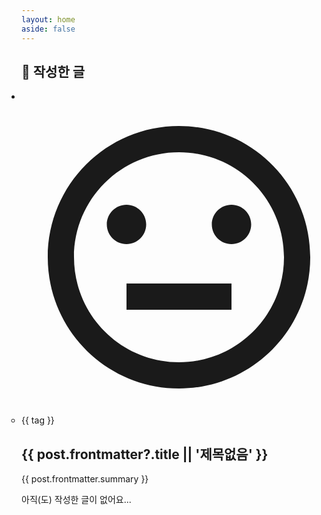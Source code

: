 ```yaml
---
layout: home
aside: false
---
```


<script setup>
import { data as members } from './members.data.js'
import { data as posts } from './posts.data.js'
import Avatar from '../.vitepress/theme/components/Avatar.vue'
import { isWithinTwoWeeks } from '../.vitepress/theme/utils'
</script>


<template v-if="data = members[$params.member]">
  <div class="pt-10 mt-12 text-center">
    <div class="w-36 h-36 mx-auto border-8 border-zinc-200 dark:border-zinc-700 rounded-full overflow-hidden box-content">
      <img v-if="data['사진']" :src="data['사진']" class="object-cover w-full h-full" />
      <div v-else class="flex justify-center items-center w-full h-full bg-zinc-100 text-zinc-300">
        <div class="w-full h-full max-w-40 max-h-40 p-4">
          <svg xmlns="http://www.w3.org/2000/svg" viewBox="0 0 24 24" fill="currentColor"><path d="M12 22C6.47715 22 2 17.5228 2 12C2 6.47715 6.47715 2 12 2C17.5228 2 22 6.47715 22 12C22 17.5228 17.5228 22 12 22ZM12 20C16.4183 20 20 16.4183 20 12C20 7.58172 16.4183 4 12 4C7.58172 4 4 7.58172 4 12C4 16.4183 7.58172 20 12 20ZM8 14H16V16H8V14ZM8 11C7.17157 11 6.5 10.3284 6.5 9.5C6.5 8.67157 7.17157 8 8 8C8.82843 8 9.5 8.67157 9.5 9.5C9.5 10.3284 8.82843 11 8 11ZM16 11C15.1716 11 14.5 10.3284 14.5 9.5C14.5 8.67157 15.1716 8 16 8C16.8284 8 17.5 8.67157 17.5 9.5C17.5 10.3284 16.8284 11 16 11Z"></path></svg>
        </div>
      </div>
    </div>
    <h1 class="flex justify-center items-center mt-5 mb-8 !font-bold">
      <span v-if="isWithinTwoWeeks(data['생일'])" class="mr-2">🎉</span>
      <span>{{ $params.member }}</span>
    </h1>
    <div class="flex flex-col items-center gap-2 sm:flex-row sm:justify-center sm:gap-0 sm:gap-x-12">
      <div v-if="data['이메일']" class="flex items-center gap-x-2">
        <span class="w-4 h-4 text-zinc-500" title="이메일">
          <svg xmlns="http://www.w3.org/2000/svg" viewBox="0 0 24 24" fill="currentColor"><path d="M3 3H21C21.5523 3 22 3.44772 22 4V20C22 20.5523 21.5523 21 21 21H3C2.44772 21 2 20.5523 2 20V4C2 3.44772 2.44772 3 3 3ZM12.0606 11.6829L5.64722 6.2377L4.35278 7.7623L12.0731 14.3171L19.6544 7.75616L18.3456 6.24384L12.0606 11.6829Z"></path></svg>
        </span>
        <span class="text-sm">{{ data['이메일'] }}</span>
      </div>
      <div v-if="data['입사']" class="flex items-center gap-x-2">
        <span class="w-4 h-4 text-zinc-500" title="입사">
          <svg xmlns="http://www.w3.org/2000/svg" viewBox="0 0 24 24" fill="currentColor"><path d="M14.1213 10.4792C13.7308 10.0886 13.0976 10.0886 12.7071 10.4792L12 11.1863C11.2189 11.9673 9.95259 11.9673 9.17154 11.1863C8.39049 10.4052 8.39049 9.13888 9.17154 8.35783L14.8022 2.72568C16.9061 2.24973 19.2008 2.83075 20.8388 4.46875C23.2582 6.88811 23.3716 10.7402 21.1792 13.2939L19.071 15.4289L14.1213 10.4792ZM3.16113 4.46875C5.33452 2.29536 8.66411 1.98283 11.17 3.53116L7.75732 6.94362C6.19523 8.50572 6.19523 11.0384 7.75732 12.6005C9.27209 14.1152 11.6995 14.1611 13.2695 12.7382L13.4142 12.6005L17.6568 16.8431L13.4142 21.0858C12.6331 21.8668 11.3668 21.8668 10.5858 21.0858L3.16113 13.6611C0.622722 11.1227 0.622722 7.00715 3.16113 4.46875Z"></path></svg>
        </span>
        <span class="text-sm">{{ data['입사'] }}<template v-if="data['퇴사']"> ~ {{ data['퇴사'] }}</template></span>
      </div> 
      <div v-if="data['전화번호']" class="flex items-center gap-x-2">
        <span class="w-4 h-4 text-zinc-500" title="전화번호">
          <svg xmlns="http://www.w3.org/2000/svg" viewBox="0 0 24 24" fill="currentColor"><path d="M6 2H18C18.5523 2 19 2.44772 19 3V21C19 21.5523 18.5523 22 18 22H6C5.44772 22 5 21.5523 5 21V3C5 2.44772 5.44772 2 6 2ZM12 17C11.4477 17 11 17.4477 11 18C11 18.5523 11.4477 19 12 19C12.5523 19 13 18.5523 13 18C13 17.4477 12.5523 17 12 17Z"></path></svg>
        </span>
        <span class="text-sm">{{ data['전화번호'] }}</span>
      </div>
      <div v-if="data['생일']" class="flex items-center gap-x-2">
        <span class="w-4 h-4 text-zinc-500" title="생일">
          <svg xmlns="http://www.w3.org/2000/svg" viewBox="0 0 24 24" fill="currentColor"><path d="M13 6.99993V10.9999L20 10.9999C20.5523 10.9999 21 11.4476 21 11.9999V19.9999L23 19.9999V21.9999H1V19.9999L3 19.9999V11.9999C3 11.4476 3.44772 10.9999 4 10.9999L11 10.9999V6.99993H13ZM13.8301 0.401855C14.6586 1.83673 14.1669 3.6715 12.7321 4.49993L11 5.49993C10.1716 4.06505 10.6632 2.23028 12.0981 1.40186L13.8301 0.401855Z"></path></svg>
        </span>
        <span class="text-sm">{{ data['생일'] }}</span>
      </div> 
    </div>
  </div>
</template>

<section class="mt-32">
  <h1 class="mt-12 mb-8 !text-3xl font-bold">📝 작성한 글</h1>
  <ul v-if="_posts = posts[$params.member]" class="grid grid-cols-1 gap-4 !px-0 !list-none sm:grid-cols-2 lg:grid-cols-3">
    <li v-for="post in _posts">
      <div class="group relative rounded-3xl overflow-hidden">
        <a :href="post.url" class="block aspect-[5/4]">
          <img v-if="post.frontmatter?.thumbnail" :src="post.frontmatter.thumbnail" class="object-cover w-full h-full" />
          <div v-else class="flex justify-center items-center w-full h-full bg-zinc-100 text-zinc-300">
            <div class="w-full h-full max-w-40 max-h-40 p-4">
              <svg xmlns="http://www.w3.org/2000/svg" viewBox="0 0 24 24" fill="currentColor"><path d="M12 22C6.47715 22 2 17.5228 2 12C2 6.47715 6.47715 2 12 2C17.5228 2 22 6.47715 22 12C22 17.5228 17.5228 22 12 22ZM12 20C16.4183 20 20 16.4183 20 12C20 7.58172 16.4183 4 12 4C7.58172 4 4 7.58172 4 12C4 16.4183 7.58172 20 12 20ZM8 14H16V16H8V14ZM8 11C7.17157 11 6.5 10.3284 6.5 9.5C6.5 8.67157 7.17157 8 8 8C8.82843 8 9.5 8.67157 9.5 9.5C9.5 10.3284 8.82843 11 8 11ZM16 11C15.1716 11 14.5 10.3284 14.5 9.5C14.5 8.67157 15.1716 8 16 8C16.8284 8 17.5 8.67157 17.5 9.5C17.5 10.3284 16.8284 11 16 11Z"></path></svg>
            </div>
          </div>
        </a>
        <div class="absolute top-0 -bottom-2 inset-x-0 flex justify-between items-end px-4 pb-6 pointer-events-none bg-gradient-to-t group-hover:from-zinc-900/80 group-hover:to-zinc-900/0">
          <Avatar :name="post.frontmatter.author" :date="post.frontmatter.created" type="minimal" class="avatar w-fit pointer-events-auto" />
          <div v-if="post.frontmatter.contributors" class="flex">
            <Avatar v-for="(contributor, idx) in post.frontmatter.contributors?.reverse()" :name="contributor" type="simple"  class="relative w-fit -ml-4 first:ml-0 pointer-events-auto" :style="`z-index: ${post.frontmatter.contributors.filter((contributor) => contributor !== post.frontmatter.author).length - idx}`" />
          </div>
        </div>
      </div>
      <ul v-if="post.frontmatter.tags" class="!mt-4">
        <li v-for="tag in post.frontmatter.tags" class="inline-block mr-1 mb-1.5 last:mb-4">
          <a :href="`/tags/${tag}`" class="block px-2 rounded-full text-sm leading-6 bg-zinc-200 dark:bg-zinc-700">{{ tag }}</a>
        </li>
      </ul>
      <a :href="post.url">
        <h1 class="mb-3 !text-2xl !leading-snug !font-bold">{{ post.frontmatter?.title || '제목없음' }}</h1>
        <p class="!my-0 line-clamp-4 text-sm font-normal !leading-6">{{ post.frontmatter.summary }}</p>
      </a>
    </li>
  </ul>
  <div v-else class="pt-28 text-center"> 
    <p class="!mt-10 !mb-60 text-xl font-semibold">아직(도) 작성한 글이 없어요...</p>
  </div>
</section>

<style scoped>
  section {
    word-break: keep-all;
  }
  section ul {
    padding-inline-start: 0;
  }
  section ul li {
    margin-top: 0;
  }
  section a, section a:hover {
    color: inherit;
    text-decoration: inherit;
  }
  .avatar :deep(a ~ div) {
    opacity: 0;
  }
  .avatar :deep(a), .avatar :deep(a:hover), .avatar :deep(span) {
    color: #fff;
  }
  @media (hover: hover) {
    .group:hover .avatar :deep(a ~ div) {
      opacity: 1;
    }
  }
</style>

